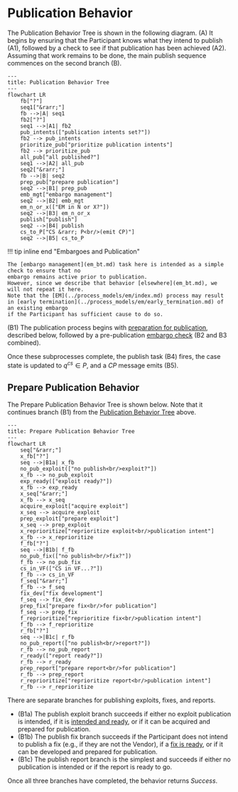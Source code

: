 # Publication Behavior

The Publication Behavior Tree is shown in the following diagram.
(A) It begins by ensuring that the Participant knows what they intend to publish (A1), followed by a check to
see if that publication has been achieved (A2).
Assuming that work remains to be done, the main publish sequence commences on the second branch (B).

```mermaid
---
title: Publication Behavior Tree
---
flowchart LR
    fb["?"]
    seq1["&rarr;"]
    fb -->|A| seq1
    fb2["?"]
    seq1 -->|A1| fb2
    pub_intents(["publication intents set?"])
    fb2 --> pub_intents
    prioritize_pub["prioritize publication intents"]
    fb2 --> prioritize_pub
    all_pub["all published?"]
    seq1 -->|A2| all_pub
    seq2["&rarr;"]
    fb -->|B| seq2
    prep_pub["prepare publication"]
    seq2 -->|B1| prep_pub
    emb_mgt["embargo management"]
    seq2 -->|B2| emb_mgt
    em_n_or_x(["EM in N or X?"])
    seq2 -->|B3| em_n_or_x
    publish["publish"]
    seq2 -->|B4| publish
    cs_to_P["CS &rarr; P<br/>(emit CP)"]
    seq2 -->|B5| cs_to_P
```

!!! tip inline end "Embargoes and Publication"

    The [embargo management](em_bt.md) task here is intended as a simple check to ensure that no
    embargo remains active prior to publication.
    However, since we describe that behavior [elsewhere](em_bt.md), we will not repeat it here.
    Note that the [EM](../process_models/em/index.md) process may result in [early termination](../process_models/em/early_termination.md) of an existing embargo 
    if the Participant has sufficient cause to do so.

(B1) The publication process begins with [preparation for publication](#prepare-publication-behavior),
described below, followed by a pre-publication [embargo check](em_bt.md) (B2 and B3 combined).

Once these subprocesses complete, the publish task (B4) fires, the case state
is updated to $q^{cs} \in P$, and a $CP$ message emits (B5).

## Prepare Publication Behavior

The Prepare Publication Behavior Tree is shown below.
Note that it continues branch (B1) from the [Publication Behavior Tree](#publication-behavior) above.

```mermaid
---
title: Prepare Publication Behavior Tree
---
flowchart LR
    seq["&rarr;"]
    x_fb["?"]
    seq -->|B1a| x_fb
    no_pub_exploit(["no publish<br/>exploit?"])
    x_fb --> no_pub_exploit
    exp_ready(["exploit ready?"])
    x_fb --> exp_ready
    x_seq["&rarr;"]
    x_fb --> x_seq
    acquire_exploit["acquire exploit"]
    x_seq --> acquire_exploit
    prep_exploit["prepare exploit"]
    x_seq --> prep_exploit
    x_reprioritize["reprioritize exploit<br/>publication intent"]
    x_fb --> x_reprioritize
    f_fb["?"]
    seq -->|B1b| f_fb
    no_pub_fix(["no publish<br/>fix?"])
    f_fb --> no_pub_fix
    cs_in_VF(["CS in VF...?"])
    f_fb --> cs_in_VF
    f_seq["&rarr;"]
    f_fb --> f_seq
    fix_dev["fix development"]
    f_seq --> fix_dev
    prep_fix["prepare fix<br/>for publication"]
    f_seq --> prep_fix
    f_reprioritize["reprioritize fix<br/>publication intent"]
    f_fb --> f_reprioritize
    r_fb["?"]
    seq -->|B1c| r_fb
    no_pub_report(["no publish<br/>report?"])
    r_fb --> no_pub_report
    r_ready(["report ready?"])
    r_fb --> r_ready
    prep_report["prepare report<br/>for publication"]
    r_fb --> prep_report
    r_reprioritize["reprioritize report<br/>publication intent"]
    r_fb --> r_reprioritize
```

There are separate branches for
publishing exploits, fixes, and reports.

- (B1a) The publish exploit branch succeeds if either no exploit publication is intended, if it is [intended
  and ready](acquire_exploit_bt.md), or if it can be acquired and prepared for publication.
- (B1b) The publish fix branch succeeds if the Participant does not intend to publish a fix (e.g., if they are not the Vendor), if a [fix is ready](fix_dev_bt.md), or
  if it can be developed and prepared for publication.
- (B1c) The publish report branch is the simplest and succeeds if either no publication is intended or if the report is ready to go.

Once all three branches have completed, the behavior returns *Success*.
